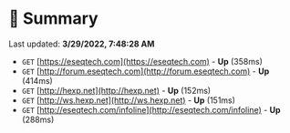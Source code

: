 # 📖 Summary
Last updated: **3/29/2022, 7:48:28 AM**

- `GET` [https://eseqtech.com](https://eseqtech.com) - **Up** (358ms)
- `GET` [http://forum.eseqtech.com](http://forum.eseqtech.com) - **Up** (414ms)
- `GET` [http://hexp.net](http://hexp.net) - **Up** (152ms)
- `GET` [http://ws.hexp.net](http://ws.hexp.net) - **Up** (151ms)
- `GET` [http://eseqtech.com/infoline](http://eseqtech.com/infoline) - **Up** (288ms)
